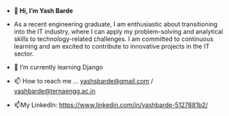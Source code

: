 - **👋 Hi, I’m Yash Barde**
- As a recent engineering graduate, I am enthusiastic about transitioning into the IT industry, where I can apply my problem-solving and analytical skills to technology-related challenges. I am committed to continuous learning and am excited to contribute to innovative projects in the IT sector.

- 🌱 I’m currently learning Django
- 📫 How to reach me ...
  yashsbarde@gmail.com / yashbarde@ternaengg.ac.in
- 📫My LinkedIn: https://www.linkedin.com/in/yashbarde-5127881b2/

<!---
yashbarde12/yashbarde12 is a ✨ special ✨ repository because its `README.md` (this file) appears on your GitHub profile.
You can click the Preview link to take a look at your changes.
--->
